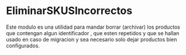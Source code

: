 # EliminarSKUSIncorrectos
Este modulo es una utilidad para mandar borrar (archivar) los productos que contengan algun identificador , que esten repetidos y que se hallan usado en caso de migracion y sea necesario solo dejar productos bien configurados.
